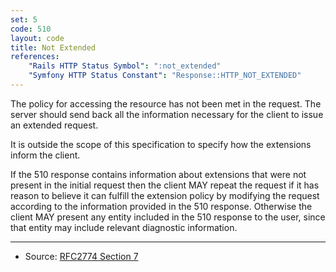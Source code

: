 ```yaml
---
set: 5
code: 510
layout: code
title: Not Extended
references:
    "Rails HTTP Status Symbol": ":not_extended"
    "Symfony HTTP Status Constant": "Response::HTTP_NOT_EXTENDED"
---
```


The policy for accessing the resource has not been met in the request.
The server should send back all the information necessary for the client
to issue an extended request.

It is outside the scope of this specification to specify how the
extensions inform the client.

If the 510 response contains information about extensions that were not
present in the initial request then the client MAY repeat the request if
it has reason to believe it can fulfill the extension policy by
modifying the request according to the information provided in the 510
response. Otherwise the client MAY present any entity included in the
510 response to the user, since that entity may include relevant
diagnostic information.

---

* Source: [RFC2774 Section 7][1]

[1]: <https://datatracker.ietf.org/doc/html/rfc2774#section-7>
